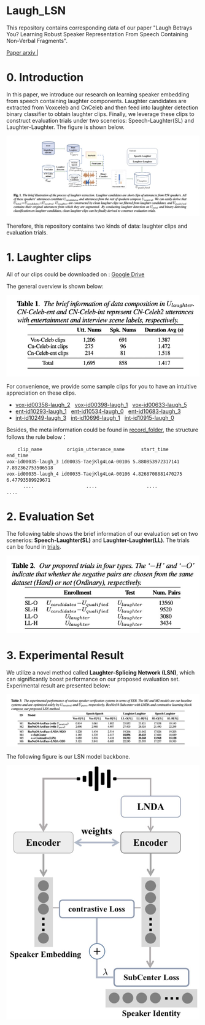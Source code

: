 # Laugh_LSN
This repository contains corresponding data of our paper "Laugh Betrays You? Learning Robust Speaker Representation From Speech Containing Non-Verbal Fragments".

<a href="https://arxiv.org/abs/2210.16028">Paper arxiv </a>  |

# 0. Introduction
In this paper, we introduce our research on learning speaker embedding from speech containing laughter components. Laughter candidates are extracted from Voxceleb and CnCeleb and then feed into laughter detection binary classifier to obtain laughter clips. Finally, we leverage these clips to construct evaluation trials under two scenerios: Speech-Laughter(SL) and Laughter-Laughter. The figure is shown below.


![image](https://github.com/nevermoreLin/Laugh_LSN/blob/main/fig/pipeline.jpg?raw=true)
 
Therefore, this repository contains two kinds of data: laughter clips and evaluation trials.

# 1. Laughter clips 
All of our clips could be downloaded on :
<a href="https://drive.google.com/drive/folders/1kh72qXWssDhkmlAhrboms-teR2RJHOoo?usp=sharing">Google Drive </a>

 The general overview is shown below:
 
  ![image](https://github.com/nevermoreLin/Laugh_LSN/blob/main/fig/clips.jpg?raw=true)

For convenience, we provide some sample clips for you to have an intuitive appreciation on these clips.

<ul>
  <li>
    <a href="https://laughter-1304631821.cos.ap-shanghai.myqcloud.com/vox-id00358-laugh_2.mp3">vox-id00358-laugh_2</a>&nbsp&nbsp
    <a href="https://laughter-1304631821.cos.ap-shanghai.myqcloud.com/vox-id00398-laugh_1.mp3">vox-id00398-laugh_1</a>&nbsp&nbsp
    <a href="https://laughter-1304631821.cos.ap-shanghai.myqcloud.com/vox-id00633-laugh_5.mp3">vox-id00633-laugh_5</a>
  </li>
  <li>
    <a href="https://laughter-1304631821.cos.ap-shanghai.myqcloud.com/ent-id10293-laugh_1.mp3">ent-id10293-laugh_1</a>&nbsp&nbsp
    <a href="https://laughter-1304631821.cos.ap-shanghai.myqcloud.com/ent-id10534-laugh_0.mp3">ent-id10534-laugh_0</a>&nbsp&nbsp
    <a href="https://laughter-1304631821.cos.ap-shanghai.myqcloud.com/ent-id10683-laugh_3.mp3">ent-id10683-laugh_3</a>
  </li>
  <li>
    <a href="https://laughter-1304631821.cos.ap-shanghai.myqcloud.com/int-id10249-laugh_3.mp3">int-id10249-laugh_3</a>&nbsp&nbsp
    <a href="https://laughter-1304631821.cos.ap-shanghai.myqcloud.com/int-id10696-laugh_1.mp3">int-id10696-laugh_1</a>&nbsp&nbsp
    <a href="https://laughter-1304631821.cos.ap-shanghai.myqcloud.com/int-id10915-laugh_0.mp3">int-id10915-laugh_0</a>
  </li>
</ul>
Besides, the meta information could be found in <a href="https://github.com/nevermoreLin/Laugh_LSN/tree/main/clips/record">record_folder</a>, the structure follows the rule below：

```
    clip_name         origin_utterance_name      start_time         end_time
vox-id00035-laugh_3 id00035-TaejKlg4LoA-00106 5.880853972317141 7.892362753506518
vox-id00035-laugh_4 id00035-TaejKlg4LoA-00106 4.8268708881470275 6.47793589929671
      ....                   ....                  ....                ....      
```

# 2. Evaluation Set 

The following table shows the brief information of our evaluation set on two scenerios: **Speech-Laughter(SL)** and **Laughter-Laughter(LL)**. The trials can be found in <a href="https://github.com/nevermoreLin/Laugh_LSN/tree/main/trails">trials</a>.

![image](https://github.com/nevermoreLin/Laugh_LSN/blob/main/fig/trials.jpg?raw=true)
 
# 3. Experimental Result 

We utilize a novel method called **Laughter-Splicing Network (LSN)**, which can significantly boost performance on our proposed evaluation set. Experimental result are presented below: 

![image](https://github.com/nevermoreLin/Laugh_LSN/blob/main/fig/result.jpg?raw=true)

The following figure is our LSN model backbone.

![image](https://github.com/nevermoreLin/Laugh_LSN/blob/main/fig/LSN.jpeg?raw=true)